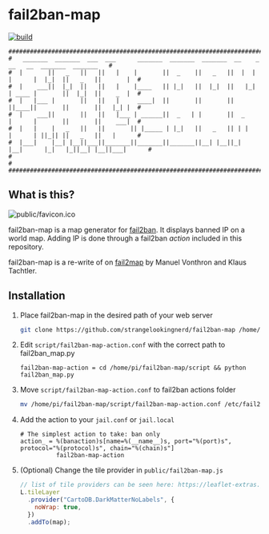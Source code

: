 # fail2ban-map 

[![build](https://github.com/strangelookingnerd/fail2ban-map/actions/workflows/build.yml/badge.svg)](https://github.com/strangelookingnerd/fail2ban-map/actions/workflows/build.yml)

```
###########################################################################################################
#   _______  _______  ___  ___      _______  _______  _______  __    _        __   __  _______  _______   #
#  |       ||   _   ||   ||   |    |       ||  _    ||   _   ||  |  | |      |  |_|  ||   _   ||       |  #
#  |    ___||  |_|  ||   ||   |    |____   || |_|   ||  |_|  ||   |_| | ____ |       ||  |_|  ||    _  |  #
#  |   |___ |       ||   ||   |     ____|  ||       ||       ||       ||____||       ||       ||   |_| |  #
#  |    ___||       ||   ||   |___ | ______||  _   | |       ||  _    |      |       ||       ||    ___|  #
#  |   |    |   _   ||   ||       || |_____ | |_|   ||   _   || | |   |      | ||_|| ||   _   ||   |      #
#  |___|    |__| |__||___||_______||_______||_______||__| |__||_|  |__|      |_|   |_||__| |__||___|      #
#                                                                                                         #
###########################################################################################################
```

## What is this?

![public/favicon.ico](public/favicon.ico)

fail2ban-map is a map generator for [fail2ban](http://www.fail2ban.org).
It displays banned IP on a world map. Adding IP is done through a fail2ban *action* included in this repository.

fail2ban-map is a re-write of on [fail2map](https://github.com/tachtler/fail2map) by Manuel Vonthron and Klaus Tachtler.

## Installation

1. Place fail2ban-map in the desired path of your web server

    ```bash
    git clone https://github.com/strangelookingnerd/fail2ban-map /home/pi
    ```

2. Edit `script/fail2ban-map-action.conf` with the correct path to fail2ban_map.py

    ```
    fail2ban-map-action = cd /home/pi/fail2ban-map/script && python fail2ban_map.py
    ```

3.  Move `script/fail2ban-map-action.conf` to fail2ban actions folder 

    ```bash
    mv /home/pi/fail2ban-map/script/fail2ban-map-action.conf /etc/fail2ban/action.d/
    ```
    
4. Add the action to your `jail.conf` or `jail.local`

    ```
    # The simplest action to take: ban only
    action_ = %(banaction)s[name=%(__name__)s, port="%(port)s", protocol="%(protocol)s", chain="%(chain)s"]
              fail2ban-map-action
    ```

5. (Optional) Change the tile provider in `public/fail2ban-map.js`

    ```javascript
    // list of tile providers can be seen here: https://leaflet-extras.github.io/leaflet-providers/preview/
    L.tileLayer
      .provider("CartoDB.DarkMatterNoLabels", {
        noWrap: true, 
      })
      .addTo(map);
    ```
